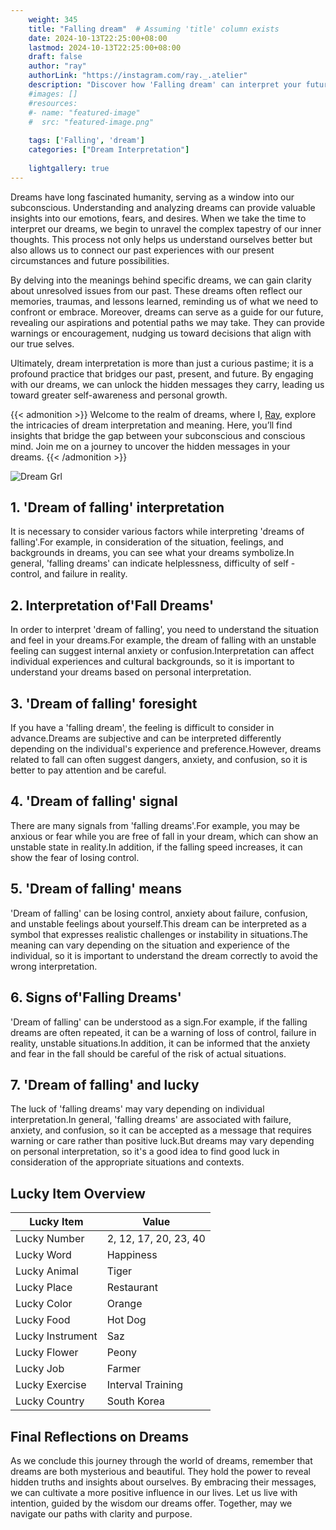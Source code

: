 ```yaml
---
    weight: 345
    title: "Falling dream"  # Assuming 'title' column exists
    date: 2024-10-13T22:25:00+08:00
    lastmod: 2024-10-13T22:25:00+08:00
    draft: false
    author: "ray"
    authorLink: "https://instagram.com/ray._.atelier"
    description: "Discover how 'Falling dream' can interpret your future and uncover its significant meanings in your life."
    #images: []
    #resources:
    #- name: "featured-image"
    #  src: "featured-image.png"
    
    tags: ['Falling', 'dream']
    categories: ["Dream Interpretation"]
    
    lightgallery: true
---
```

    
Dreams have long fascinated humanity, serving as a window into our subconscious. Understanding and analyzing dreams can provide valuable insights into our emotions, fears, and desires. When we take the time to interpret our dreams, we begin to unravel the complex tapestry of our inner thoughts. This process not only helps us understand ourselves better but also allows us to connect our past experiences with our present circumstances and future possibilities.

By delving into the meanings behind specific dreams, we can gain clarity about unresolved issues from our past. These dreams often reflect our memories, traumas, and lessons learned, reminding us of what we need to confront or embrace. Moreover, dreams can serve as a guide for our future, revealing our aspirations and potential paths we may take. They can provide warnings or encouragement, nudging us toward decisions that align with our true selves.

Ultimately, dream interpretation is more than just a curious pastime; it is a profound practice that bridges our past, present, and future. By engaging with our dreams, we can unlock the hidden messages they carry, leading us toward greater self-awareness and personal growth.

{{< admonition >}}
Welcome to the realm of dreams, where I, [Ray](https://instagram.com/ray._.atelier), explore the intricacies of dream interpretation and meaning. Here, you’ll find insights that bridge the gap between your subconscious and conscious mind. Join me on a journey to uncover the hidden messages in your dreams.
{{< /admonition >}}

![Dream Grl](https://cdn.pixabay.com/photo/2017/11/02/03/35/gothic-2910057_1280.jpg "Dream Grl")

## 1. 'Dream of falling' interpretation
It is necessary to consider various factors while interpreting 'dreams of falling'.For example, in consideration of the situation, feelings, and backgrounds in dreams, you can see what your dreams symbolize.In general, 'falling dreams' can indicate helplessness, difficulty of self -control, and failure in reality.

## 2. Interpretation of'Fall Dreams'
In order to interpret 'dream of falling', you need to understand the situation and feel in your dreams.For example, the dream of falling with an unstable feeling can suggest internal anxiety or confusion.Interpretation can affect individual experiences and cultural backgrounds, so it is important to understand your dreams based on personal interpretation.

## 3. 'Dream of falling' foresight
If you have a 'falling dream', the feeling is difficult to consider in advance.Dreams are subjective and can be interpreted differently depending on the individual's experience and preference.However, dreams related to fall can often suggest dangers, anxiety, and confusion, so it is better to pay attention and be careful.

## 4. 'Dream of falling' signal
There are many signals from 'falling dreams'.For example, you may be anxious or fear while you are free of fall in your dream, which can show an unstable state in reality.In addition, if the falling speed increases, it can show the fear of losing control.

## 5. 'Dream of falling' means
'Dream of falling' can be losing control, anxiety about failure, confusion, and unstable feelings about yourself.This dream can be interpreted as a symbol that expresses realistic challenges or instability in situations.The meaning can vary depending on the situation and experience of the individual, so it is important to understand the dream correctly to avoid the wrong interpretation.

## 6. Signs of'Falling Dreams'
'Dream of falling' can be understood as a sign.For example, if the falling dreams are often repeated, it can be a warning of loss of control, failure in reality, unstable situations.In addition, it can be informed that the anxiety and fear in the fall should be careful of the risk of actual situations.

## 7. 'Dream of falling' and lucky
The luck of 'falling dreams' may vary depending on individual interpretation.In general, 'falling dreams' are associated with failure, anxiety, and confusion, so it can be accepted as a message that requires warning or care rather than positive luck.But dreams may vary depending on personal interpretation, so it's a good idea to find good luck in consideration of the appropriate situations and contexts.

## Lucky Item Overview
| Lucky Item          | Value              |
|---------------|--------------------|
| Lucky Number        | 2, 12, 17, 20, 23, 40  |
| Lucky Word          | Happiness |
| Lucky Animal        | Tiger |
| Lucky Place         | Restaurant     |
| Lucky Color         | Orange     |
| Lucky Food          | Hot Dog      |
| Lucky Instrument    | Saz |
| Lucky Flower        | Peony    |
| Lucky Job           | Farmer       |
| Lucky Exercise      | Interval Training  |
| Lucky Country       | South Korea    |


##  Final Reflections on Dreams

As we conclude this journey through the world of dreams, remember that dreams are both mysterious and beautiful. They hold the power to reveal hidden truths and insights about ourselves. By embracing their messages, we can cultivate a more positive influence in our lives. Let us live with intention, guided by the wisdom our dreams offer. Together, may we navigate our paths with clarity and purpose.
